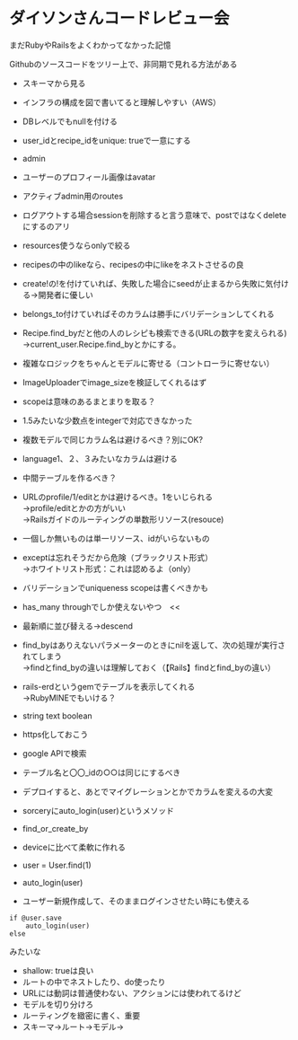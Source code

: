 # ダイソンさんコードレビュー会

まだRubyやRailsをよくわかってなかった記憶

Githubのソースコードをツリー上で、非同期で見れる方法がある

- スキーマから見る

- インフラの構成を図で書いてると理解しやすい（AWS）
- DBレベルでもnullを付ける
- user_idとrecipe_idをunique: trueで一意にする
- admin
- ユーザーのプロフィール画像はavatar
- アクティブadmin用のroutes
- ログアウトする場合sessionを削除すると言う意味で、postではなくdeleteにするのアリ
- resources使うならonlyで絞る
- recipesの中のlikeなら、recipesの中にlikeをネストさせるの良
- create!の!を付けていれば、失敗した場合にseedが止まるから失敗に気付ける→開発者に優しい
- belongs_to付けていればそのカラムは勝手にバリデーションしてくれる
- Recipe.find_byだと他の人のレシピも検索できる(URLの数字を変えられる)<br>
→current_user.Recipe.find_byとかにする。
- 複雑なロジックをちゃんとモデルに寄せる（コントローラに寄せない）
- ImageUploaderでimage_sizeを検証してくれるはず
- scopeは意味のあるまとまりを取る？
- 1.5みたいな少数点をintegerで対応できなかった
- 複数モデルで同じカラム名は避けるべき？別にOK?
- language1、２、３みたいなカラムは避ける
- 中間テーブルを作るべき？
- URLのprofile/1/editとかは避けるべき。1をいじられる<br>
→profile/editとかの方がいい<br>
→Railsガイドのルーティングの単数形リソース(resouce)
- 一個しか無いものは単一リソース、idがいらないもの
- exceptは忘れそうだから危険（ブラックリスト形式）<br>
→ホワイトリスト形式：これは認めるよ（only）
- バリデーションでuniqueness scopeは書くべきかも
- has_many throughでしか使えないやつ　<<
- 最新順に並び替える→descend
- find_byはありえないパラメーターのときにnilを返して、次の処理が実行されてしまう<br>
→findとfind_byの違いは理解しておく（【Rails】findとfind_byの違い）
- rails-erdというgemでテーブルを表示してくれる<br>
→RubyMINEでもいける？
- string text boolean 
- https化しておこう
- google APIで検索
- テーブル名と〇〇_idの○○は同じにするべき
- デプロイすると、あとでマイグレーションとかでカラムを変えるの大変
- sorceryにauto_login(user)というメソッド
- find_or_create_by
- deviceに比べて柔軟に作れる
- user = User.find(1)
- auto_login(user)
- ユーザー新規作成して、そのままログインさせたい時にも使える

```
if @user.save
    auto_login(user)
else
```
みたいな
- shallow: trueは良い
- ルートの中でネストしたり、do使ったり
- URLには動詞は普通使わない、アクションには使われてるけど
- モデルを切り分けろ
- ルーティングを緻密に書く、重要
- スキーマ→ルート→モデル→
